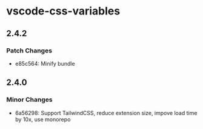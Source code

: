 # vscode-css-variables

## 2.4.2

### Patch Changes

- e85c564: Minify bundle

## 2.4.0

### Minor Changes

- 6a56298: Support TailwindCSS, reduce extension size, impove load time by 10x, use monorepo

